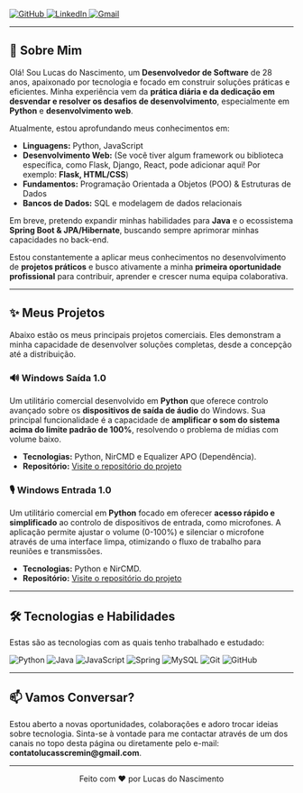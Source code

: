 <p align="left">
  <a href="https://github.com/regaliainterno" target="_blank">
    <img src="https://img.shields.io/badge/GitHub-100000?style=for-the-badge&logo=github&logoColor=white" alt="GitHub">
  </a>
  <a href="https://www.linkedin.com/in/lucas-nascimento28/" target="_blank">
    <img src="https://img.shields.io/badge/LinkedIn-0077B5?style=for-the-badge&logo=linkedin&logoColor=white" alt="LinkedIn">
  </a>
  <a href="mailto:contatolucasscremin@gmail.com">
    <img src="https://img.shields.io/badge/Gmail-D14836?style=for-the-badge&logo=gmail&logoColor=white" alt="Gmail">
  </a>
</p>

---

<h2>🚀 Sobre Mim</h2>

<p>Olá! Sou Lucas do Nascimento, um <strong>Desenvolvedor de Software</strong> de 28 anos, apaixonado por tecnologia e focado em construir soluções práticas e eficientes. Minha experiência vem da <strong>prática diária e da dedicação em desvendar e resolver os desafios de desenvolvimento</strong>, especialmente em <strong>Python</strong> e <strong>desenvolvimento web</strong>.</p>

<p>Atualmente, estou aprofundando meus conhecimentos em:</p>
<ul>
  <li><strong>Linguagens:</strong> Python, JavaScript</li>
  <li><strong>Desenvolvimento Web:</strong> (Se você tiver algum framework ou biblioteca específica, como Flask, Django, React, pode adicionar aqui! Por exemplo: <strong>Flask, HTML/CSS</strong>)</li>
  <li><strong>Fundamentos:</strong> Programação Orientada a Objetos (POO) & Estruturas de Dados</li>
  <li><strong>Bancos de Dados:</strong> SQL e modelagem de dados relacionais</li>
</ul>

<p>Em breve, pretendo expandir minhas habilidades para <strong>Java</strong> e o ecossistema <strong>Spring Boot & JPA/Hibernate</strong>, buscando sempre aprimorar minhas capacidades no back-end.</p>

<p>Estou constantemente a aplicar meus conhecimentos no desenvolvimento de <strong>projetos práticos</strong> e busco ativamente a minha <strong>primeira oportunidade profissional</strong> para contribuir, aprender e crescer numa equipa colaborativa.</p>

---

<h2>✨ Meus Projetos</h2>

<p>Abaixo estão os meus principais projetos comerciais. Eles demonstram a minha capacidade de desenvolver soluções completas, desde a concepção até a distribuição.</p>

<h3>🔊 Windows Saída 1.0</h3>

<p>Um utilitário comercial desenvolvido em <strong>Python</strong> que oferece controlo avançado sobre os <strong>dispositivos de saída de áudio</strong> do Windows. Sua principal funcionalidade é a capacidade de <strong>amplificar o som do sistema acima do limite padrão de 100%</strong>, resolvendo o problema de mídias com volume baixo.</p>

<ul>
  <li><strong>Tecnologias:</strong> Python, NirCMD e Equalizer APO (Dependência).</li>
  <li><strong>Repositório:</strong> <a href="https://github.com/regaliainterno/windows_saida" target="_blank">Visite o repositório do projeto</a></li>
</ul>

<h3>🎙️ Windows Entrada 1.0</h3>

<p>Um utilitário comercial em <strong>Python</strong> focado em oferecer <strong>acesso rápido e simplificado</strong> ao controlo de dispositivos de entrada, como microfones. A aplicação permite ajustar o volume (0-100%) e silenciar o microfone através de uma interface limpa, otimizando o fluxo de trabalho para reuniões e transmissões.</p>

<ul>
  <li><strong>Tecnologias:</strong> Python e NirCMD.</li>
  <li><strong>Repositório:</strong> <a href="https://github.com/regaliainterno/windows_entrada" target="_blank">Visite o repositório do projeto</a></li>
</ul>

---

<h2>🛠️ Tecnologias e Habilidades</h2>

<p>Estas são as tecnologias com as quais tenho trabalhado e estudado:</p>

<p align="left">
  <img src="https://img.shields.io/badge/Python-3776AB?style=for-the-badge&logo=python&logoColor=white" alt="Python">
  <img src="https://img.shields.io/badge/Java-ED8B00?style=for-the-badge&logo=openjdk&logoColor=white" alt="Java">
  <img src="https://img.shields.io/badge/JavaScript-F7DF1E?style=for-the-badge&logo=javascript&logoColor=black" alt="JavaScript">
  <img src="https://img.shields.io/badge/Spring-6DB33F?style=for-the-badge&logo=spring&logoColor=white" alt="Spring">
  <img src="https://img.shields.io/badge/MySQL-4479A1?style=for-the-badge&logo=mysql&logoColor=white" alt="MySQL">
  <img src="https://img.shields.io/badge/Git-F05032?style=for-the-badge&logo=git&logoColor=white" alt="Git">
  <img src="https://img.shields.io/badge/GitHub-100000?style=for-the-badge&logo=github&logoColor=white" alt="GitHub">
</p>

---

<h2>📫 Vamos Conversar?</h2>

<p>Estou aberto a novas oportunidades, colaborações e adoro trocar ideias sobre tecnologia. Sinta-se à vontade para me contactar através de um dos canais no topo desta página ou diretamente pelo e-mail: <strong>contatolucasscremin@gmail.com</strong>.</p>

---

<p align="center">
  Feito com ❤️ por Lucas do Nascimento
</p>
